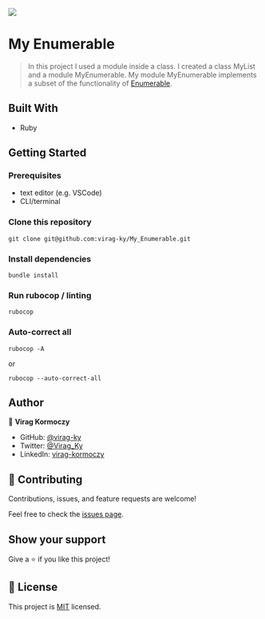 ![](https://img.shields.io/badge/Microverse-blueviolet)

# My Enumerable

> In this project I used a module inside a class. I created a class MyList and a module MyEnumerable. My module MyEnumerable implements a subset of the functionality of [Enumerable](https://ruby-doc.org/core-3.0.0/Enumerable.html).

## Built With

- Ruby

## Getting Started

### Prerequisites

- text editor (e.g. VSCode)
- CLI/terminal

### Clone this repository

```
git clone git@github.com:virag-ky/My_Enumerable.git
```

### Install dependencies

```
bundle install
```

### Run rubocop / linting

```
rubocop
```

### Auto-correct all

```
rubocop -A
```

or

```
rubocop --auto-correct-all
```

## Author

👤 **Virag Kormoczy**

- GitHub: [@virag-ky](https://github.com/virag-ky)
- Twitter: [@Virag_Ky](https://twitter.com/Virag_Ky)
- LinkedIn: [virag-kormoczy](https://linkedin.com/in/virag-kormoczy)

## 🤝 Contributing

Contributions, issues, and feature requests are welcome!

Feel free to check the [issues page](../../issues/).

## Show your support

Give a ⭐️ if you like this project!

## 📝 License

This project is [MIT](./MIT.md) licensed.
